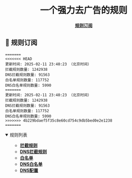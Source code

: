 <div align="center">
<h1 align="center"><br>一个强力去广告的规则</h1>

<h4>
  <a href="#a">规则订阅</a>
</h4>

</div>

<h2 id="a">🎯 规则订阅</h2>

```
=======
<<<<<<< HEAD
更新时间: 2025-02-11 23:40:23 （北京时间）
拦截规则数量: 1242938
DNS拦截规则数量: 91563
白名单规则数量: 117752
DNS白名单规则数量: 5990
=======
更新时间: 2025-02-11 23:40:23 （北京时间）
拦截规则数量: 1242938
DNS拦截规则数量: 91563
白名单规则数量: 117752
DNS白名单规则数量: 5990
>>>>>>> 4b229bdaef5f35c8e60cd754c9db5bed0e2e1238
=======
``` 
<details open>
<summary>规则列表</summary>
<ul>

- **[拦截规则](https://raw.githubusercontent.com/LINJIANPEI/LinlinDNS/main/rules.txt)**
- **[DNS拦截规则](https://raw.githubusercontent.com/LINJIANPEI/LinlinDNS/main/dns.txt)**
- **[白名单](https://raw.githubusercontent.com/LINJIANPEI/LinlinDNS/main/allow.txt)**
- **[DNS白名单](https://raw.githubusercontent.com/LINJIANPEI/LinlinDNS/main/dnsallow.txt)**
- **[DNS配置](https://raw.githubusercontent.com/LINJIANPEI/LinlinDNS/main/DnsConfiguration.txt)**
</ul>
</details>